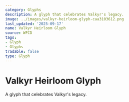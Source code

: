 ```yaml
---
category: Glyphs
description: A glyph that celebrates Valkyr's legacy.
image: ../images/valkyr-heirloom-glyph-caa3103612.png
last_updated: '2025-09-17'
name: Valkyr Heirloom Glyph
source: WFCD
tags:
- Glyph
- Glyphs
tradable: false
type: Glyph
---
```


# Valkyr Heirloom Glyph

A glyph that celebrates Valkyr's legacy.

